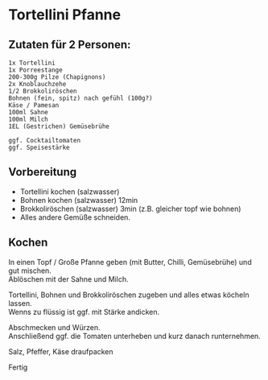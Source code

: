 # Tortellini Pfanne

## Zutaten für 2 Personen:

```
1x Tortellini 
1x Porreestange
200-300g Pilze (Chapignons)
2x Knoblauchzehe
1/2 Brokkoliröschen 
Bohnen (fein, spitz) nach gefühl (100g?)
Käse / Pamesan
100ml Sahne
100ml Milch
1EL (Gestrichen) Gemüsebrühe

ggf. Cocktailtomaten
ggf. Speisestärke
```

## Vorbereitung

- Tortellini kochen (salzwasser)
- Bohnen kochen (salzwasser) 12min
- Brokkoliröschen (salzwasser) 3min (z.B. gleicher topf wie bohnen)
- Alles andere Gemüße schneiden.


## Kochen

In einen Topf / Große Pfanne geben (mit Butter, Chilli, Gemüsebrühe) und gut mischen. \
Ablöschen mit der Sahne und Milch.

Tortellini, Bohnen und Brokkoliröschen zugeben und alles etwas köcheln lassen. \
Wenns zu flüssig ist ggf. mit Stärke andicken.

Abschmecken und Würzen. \
Anschließend ggf. die Tomaten unterheben und kurz danach runternehmen.

Salz, Pfeffer, Käse draufpacken

Fertig

